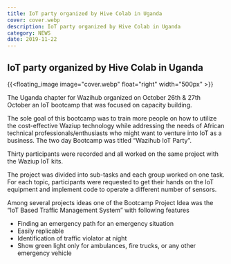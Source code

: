 ```yaml
---
title: IoT party organized by Hive Colab in Uganda
cover: cover.webp
description: IoT party organized by Hive Colab in Uganda
category: NEWS
date: 2019-11-22
---
```

## IoT party organized by Hive Colab in Uganda

<!-- ![image](cover.webp) -->
{{<floating_image image="cover.webp" float="right" width="500px" >}}

The Uganda chapter for Wazihub organized on October 26th & 27th October an IoT bootcamp that was focused on capacity building.


The sole goal of this bootcamp was to train more people on how to utilize the cost-effective Waziup technology while addressing the needs of African technical professionals/enthusiasts who might want to venture into IoT as a business. The two day Bootcamp was titled “Wazihub IoT Party”.


Thirty participants were recorded and all worked on the same project with the Waziup IoT kits.

The project was divided into sub-tasks and each group worked on one task. For each topic, participants were requested to get their hands on the IoT equipment and implement code to operate a different number of sensors.	

Among several projects ideas one of the Bootcamp Project Idea was the “IoT Based Traffic Management System” with following features 
- Finding an emergency path for an emergency situation
- Easily replicable
- Identification of traffic violator at night
- Show green light only for ambulances, fire trucks, or any other emergency vehicle
